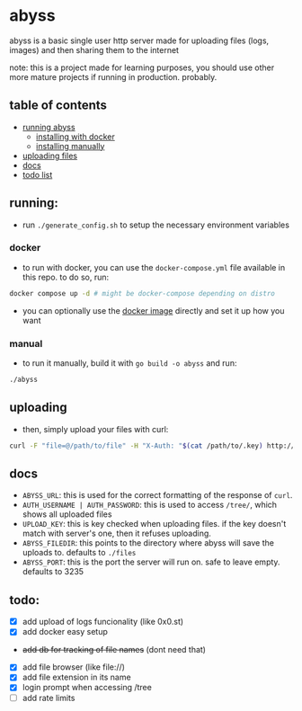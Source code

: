 # abyss

abyss is a basic single user http server made for uploading files (logs, images) and then sharing them to the internet

note: this is a project made for learning purposes, you should use other more mature projects if running in production. probably.

## table of contents

- [running abyss](#running)
  - [installing with docker](#docker)
  - [installing manually](#manual)
- [uploading files](#uploading)
- [docs](#docs)
- [todo list](#todo)

## running:

- run `./generate_config.sh` to setup the necessary environment variables

### docker

- to run with docker, you can use the `docker-compose.yml` file available in this repo. to do so, run:

```bash
docker compose up -d # might be docker-compose depending on distro
```

- you can optionally use the [docker image](https://git.jabuxas.xyz/jabuxas/-/packages/container/abyss/latest) directly and set it up how you want

### manual

- to run it manually, build it with `go build -o abyss` and run:

```bash
./abyss
```

## uploading

- then, simply upload your files with curl:

```bash
curl -F "file=@/path/to/file" -H "X-Auth: "$(cat /path/to/.key) http://localhost:8999/
```

## docs

- `ABYSS_URL`: this is used for the correct formatting of the response of `curl`.
- `AUTH_USERNAME | AUTH_PASSWORD`: this is used to access `/tree/`, which shows all uploaded files
- `UPLOAD_KEY`: this is key checked when uploading files. if the key doesn't match with server's one, then it refuses uploading.
- `ABYSS_FILEDIR`: this points to the directory where abyss will save the uploads to. defaults to `./files`
- `ABYSS_PORT`: this is the port the server will run on. safe to leave empty. defaults to 3235

## todo:

- [x] add upload of logs funcionality (like 0x0.st)
- [x] add docker easy setup
- ~~add db for tracking of file names~~ (dont need that)
- [x] add file browser (like file://)
- [x] add file extension in its name
- [x] login prompt when accessing /tree
- [ ] add rate limits
